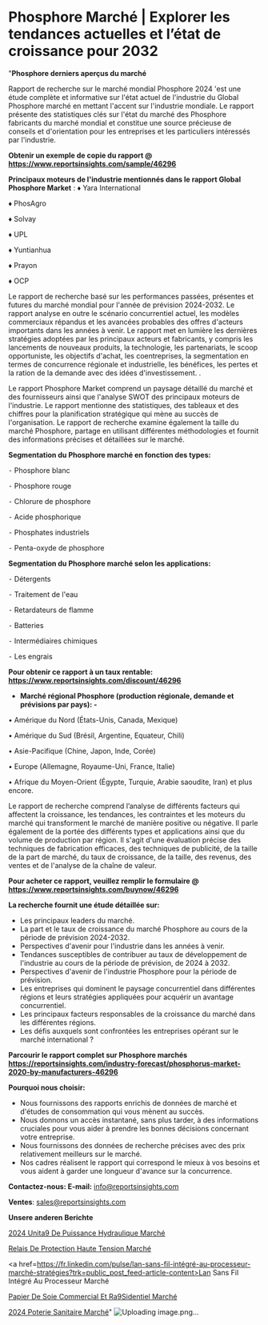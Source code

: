 # Phosphore Marché | Explorer les tendances actuelles et l’état de croissance pour 2032

"<strong>Phosphore derniers aperçus du marché</strong>

Rapport de recherche sur le marché mondial Phosphore 2024 'est une étude complète et informative sur l'état actuel de l'industrie du Global Phosphore marché en mettant l'accent sur l'industrie mondiale. Le rapport présente des statistiques clés sur l'état du marché des Phosphore fabricants du marché mondial et constitue une source précieuse de conseils et d'orientation pour les entreprises et les particuliers intéressés par l'industrie.

<strong>Obtenir un exemple de copie du rapport @ <a href=https://www.reportsinsights.com/sample/46296>https://www.reportsinsights.com/sample/46296</a></strong>

<strong>Principaux moteurs de l'industrie mentionnés dans le rapport Global Phosphore Market</strong> :
♦ Yara International

♦ PhosAgro

♦ Solvay

♦ UPL

♦ Yuntianhua

♦ Prayon

♦ OCP

Le rapport de recherche basé sur les performances passées, présentes et futures du marché mondial pour l'année de prévision 2024-2032. Le rapport analyse en outre le scénario concurrentiel actuel, les modèles commerciaux répandus et les avancées probables des offres d'acteurs importants dans les années à venir. Le rapport met en lumière les dernières stratégies adoptées par les principaux acteurs et fabricants, y compris les lancements de nouveaux produits, la technologie, les partenariats, le scoop opportuniste, les objectifs d'achat, les coentreprises, la segmentation en termes de concurrence régionale et industrielle, les bénéfices, les pertes et la ration de la demande avec des idées d'investissement. .

Le rapport Phosphore Market comprend un paysage détaillé du marché et des fournisseurs ainsi que l'analyse SWOT des principaux moteurs de l'industrie. Le rapport mentionne des statistiques, des tableaux et des chiffres pour la planification stratégique qui mène au succès de l'organisation. Le rapport de recherche examine également la taille du marché Phosphore, partage en utilisant différentes méthodologies et fournit des informations précises et détaillées sur le marché.

<strong>Segmentation du Phosphore marché en fonction des types:</strong>


⁃ Phosphore blanc

⁃ Phosphore rouge

⁃ Chlorure de phosphore

⁃ Acide phosphorique

⁃ Phosphates industriels

⁃ Penta-oxyde de phosphore

<strong>Segmentation du Phosphore marché selon les applications:</strong>


⁃ Détergents

⁃ Traitement de l'eau

⁃ Retardateurs de flamme

⁃ Batteries

⁃ Intermédiaires chimiques

⁃ Les engrais

<strong>Pour obtenir ce rapport à un taux rentable: <a href=https://www.reportsinsights.com/discount/46296>https://www.reportsinsights.com/discount/46296</a></strong>
<ul>
  <li><strong>Marché régional Phosphore (production régionale, demande et prévisions par pays): -</strong></li>
</ul>
• Amérique du Nord (États-Unis, Canada, Mexique)

• Amérique du Sud (Brésil, Argentine, Equateur, Chili)

• Asie-Pacifique (Chine, Japon, Inde, Corée)

• Europe (Allemagne, Royaume-Uni, France, Italie)

• Afrique du Moyen-Orient (Égypte, Turquie, Arabie saoudite, Iran) et plus encore.

Le rapport de recherche comprend l’analyse de différents facteurs qui affectent la croissance, les tendances, les contraintes et les moteurs du marché qui transforment le marché de manière positive ou négative. Il parle également de la portée des différents types et applications ainsi que du volume de production par région. Il s'agit d'une évaluation précise des techniques de fabrication efficaces, des techniques de publicité, de la taille de la part de marché, du taux de croissance, de la taille, des revenus, des ventes et de l'analyse de la chaîne de valeur.

<strong>Pour acheter ce rapport, veuillez remplir le formulaire @   <a href=https://www.reportsinsights.com/buynow/46296>https://www.reportsinsights.com/buynow/46296</a></strong>

<strong>La recherche fournit une étude détaillée sur:</strong>
<ul>
  <li>Les principaux leaders du marché.</li>
  <li>La part et le taux de croissance du marché Phosphore au cours de la période de prévision 2024-2032.</li>
  <li>Perspectives d'avenir pour l'industrie dans les années à venir.</li>
  <li>Tendances susceptibles de contribuer au taux de développement de l'industrie au cours de la période de prévision, de 2024 à 2032.</li>
  <li>Perspectives d'avenir de l'industrie Phosphore pour la période de prévision.</li>
  <li>Les entreprises qui dominent le paysage concurrentiel dans différentes régions et leurs stratégies appliquées pour acquérir un avantage concurrentiel.</li>
  <li>Les principaux facteurs responsables de la croissance du marché dans les différentes régions.</li>
  <li>Les défis auxquels sont confrontées les entreprises opérant sur le marché international ?</li>
</ul>

<strong>Parcourir le rapport complet sur Phosphore marchés <a href=https://reportsinsights.com/industry-forecast/phosphorus-market-2020-by-manufacturers-46296>https://reportsinsights.com/industry-forecast/phosphorus-market-2020-by-manufacturers-46296</a></strong>

<strong>Pourquoi nous choisir:</strong>
<ul>
  <li>Nous fournissons des rapports enrichis de données de marché et d'études de consommation qui vous mènent au succès.</li>
  <li>Nous donnons un accès instantané, sans plus tarder, à des informations cruciales pour vous aider à prendre les bonnes décisions concernant votre entreprise.</li>
  <li>Nous fournissons des données de recherche précises avec des prix relativement meilleurs sur le marché.</li>
  <li>Nos cadres réalisent le rapport qui correspond le mieux à vos besoins et vous aident à garder une longueur d'avance sur la concurrence.</li>
</ul>
<strong>Contactez-nous:
</strong><strong>E-mail:</strong> <a href=mailto:info@reportsinsights.com>info@reportsinsights.com</a>

<strong>Ventes</strong>: <a href=mailto:sales@reportsinsights.com>sales@reportsinsights.com</a>

<strong>Unsere anderen Berichte</strong>

<a href=https://www.linkedin.com/pulse/2024-unit%C3%A9-de-puissance-hydraulique-march%C3%A9-tendances-dgwve/>2024 Unita9 De Puissance Hydraulique Marché</a>

<a href=https://www.linkedin.com/pulse/relais-de-protection-haute-tension-marché-couverture-tyvvc/>Relais De Protection Haute Tension Marché</a>

<a href=https://fr.linkedin.com/pulse/lan-sans-fil-intégré-au-processeur-marché-stratégies?trk=public_post_feed-article-content>Lan Sans Fil Intégré Au Processeur Marché</a>

<a href=https://www.linkedin.com/pulse/papier-de-soie-commercial-et-r%C3%A9sidentiel-march%C3%A9-lkjpf/>Papier De Soie Commercial Et Ra9Sidentiel Marché</a>

<a href=https://www.linkedin.com/pulse/2024-poterie-sanitaire-march%C3%A9-informations-bas%C3%A9es-z0xpc/>2024 Poterie Sanitaire Marché</a>"
![Uploading image.png…]()
